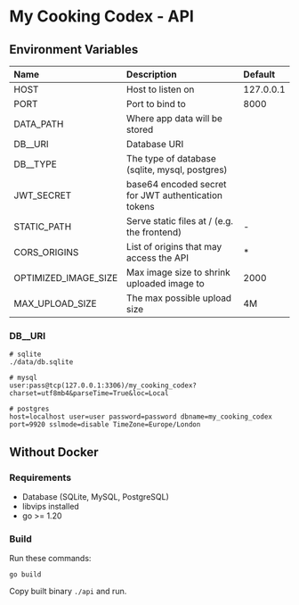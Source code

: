 # My Cooking Codex - API

## Environment Variables

| Name                 | Description                                         | Default   |
| :------------------- | :-------------------------------------------------- | :-------- |
| HOST                 | Host to listen on                                   | 127.0.0.1 |
| PORT                 | Port to bind to                                     | 8000      |
| DATA_PATH            | Where app data will be stored                       |           |
| DB__URI              | Database URI                                        |           |
| DB__TYPE             | The type of database (sqlite, mysql, postgres)      |           |
| JWT_SECRET           | base64 encoded secret for JWT authentication tokens |           |
| STATIC_PATH          | Serve static files at / (e.g. the frontend)         | -         |
| CORS_ORIGINS         | List of origins that may access the API             | *         |
| OPTIMIZED_IMAGE_SIZE | Max image size to shrink uploaded image to          | 2000      |
| MAX_UPLOAD_SIZE      | The max possible upload size                        | 4M        |

### DB__URI

```
# sqlite
./data/db.sqlite

# mysql
user:pass@tcp(127.0.0.1:3306)/my_cooking_codex?charset=utf8mb4&parseTime=True&loc=Local

# postgres
host=localhost user=user password=password dbname=my_cooking_codex port=9920 sslmode=disable TimeZone=Europe/London
```

## Without Docker
### Requirements
- Database (SQLite, MySQL, PostgreSQL)
- libvips installed
- go >= 1.20

### Build
Run these commands:

```
go build
```

Copy built binary `./api` and run.
